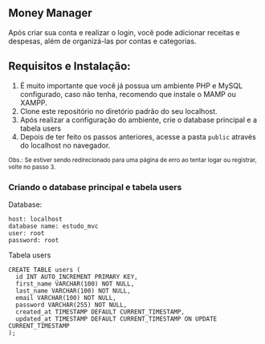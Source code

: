 ## Money Manager

Após criar sua conta e realizar o login, você pode adicionar receitas e despesas, além de organizá-las por contas e categorias.

## Requisitos e Instalação:

1. É muito importante que você já possua um ambiente PHP e MySQL configurado, caso não tenha, recomendo que instale o MAMP ou XAMPP.
2. Clone este repositório no diretório padrão do seu localhost.
3. Após realizar a configuração do ambiente, crie o database principal e a tabela users
4. Depois de ter feito os passos anteriores, acesse a pasta `public` através do localhost no navegador.

<sub>Obs.: Se estiver sendo redirecionado para uma página de erro ao tentar logar ou registrar, volte no passo 3.</sub>

### Criando o database principal e tabela users

Database:
 ```
 host: localhost
 database name: estudo_mvc
 user: root
 password: root
 ```

Tabela users
 ```
 CREATE TABLE users (
   id INT AUTO_INCREMENT PRIMARY KEY,
   first_name VARCHAR(100) NOT NULL,
   last_name VARCHAR(100) NOT NULL,
   email VARCHAR(100) NOT NULL,
   password VARCHAR(255) NOT NULL,
   created_at TIMESTAMP DEFAULT CURRENT_TIMESTAMP,
   updated_at TIMESTAMP DEFAULT CURRENT_TIMESTAMP ON UPDATE CURRENT_TIMESTAMP
 );
```
